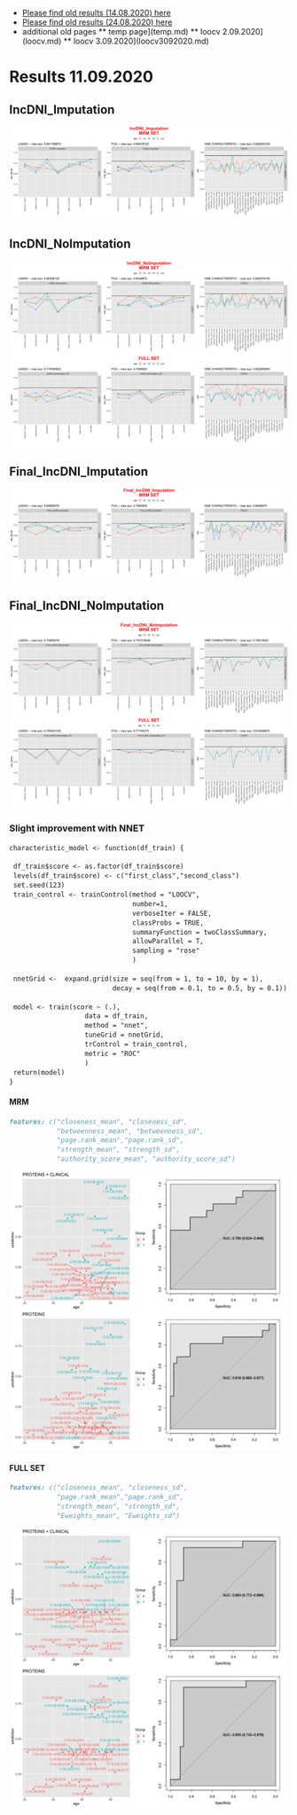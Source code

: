 * [Please find old results (14.08.2020) here](old14082020.md)
* [Please find old results (24.08.2020) here](old24082020.md)
* additional old pages
** temp page](temp.md)
** loocv 2.09.2020](loocv.md)
** loocv 3.09.2020](loocv3092020.md)

# Results 11.09.2020

## IncDNI_Imputation
![Image](/11092020/1.png)
## IncDNI_NoImputation
![Image](/11092020/2.png)
## Final_IncDNI_Imputation
![Image](/11092020/3.png)
## Final_IncDNI_NoImputation
![Image](/11092020/4.png)

### Slight improvement with NNET
 ```markdown
characteristic_model <- function(df_train) {

  df_train$score <- as.factor(df_train$score)
  levels(df_train$score) <- c("first_class","second_class")
  set.seed(123)
  train_control <- trainControl(method = "LOOCV", 
                                number=1,
                                verboseIter = FALSE,
                                classProbs = TRUE, 
                                summaryFunction = twoClassSummary,
                                allowParallel = T,
                                sampling = "rose"
                                )
  
  nnetGrid <-  expand.grid(size = seq(from = 1, to = 10, by = 1),
                           decay = seq(from = 0.1, to = 0.5, by = 0.1))
  
  model <- train(score ~ (.),
                    data = df_train,
                    method = "nnet",
                    tuneGrid = nnetGrid,
                    trControl = train_control,
                    metric = "ROC"
                    ) 
  return(model)
}
 ```
 #### MRM
 ```markdown
 features: c("closeness_mean", "closeness_sd",
             "betweenness_mean", "betweenness_sd",
             "page.rank_mean","page.rank_sd",
             "strength_mean", "strength_sd",
             "authority_score_mean", "authority_score_sd")
 ```
 ![Image](/11092020/4_MRM.png)
  #### FULL SET
 ```markdown
 features: c("closeness_mean", "closeness_sd",
             "page.rank_mean","page.rank_sd",
             "strength_mean", "strength_sd",
             "Eweights_mean", "Eweights_sd")
 ```
  ![Image](/11092020/4_FULL.png)
